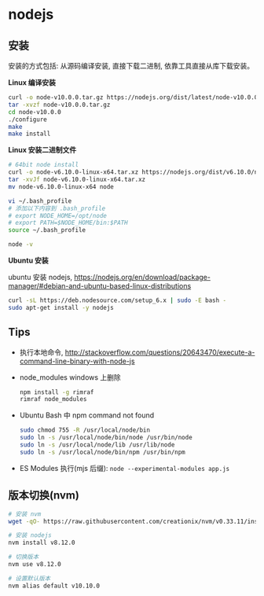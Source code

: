 # nodejs

## 安装

安装的方式包括: 从源码编译安装, 直接下载二进制, 依靠工具直接从库下载安装。

**Linux 编译安装**

```bash
curl -o node-v10.0.0.tar.gz https://nodejs.org/dist/latest/node-v10.0.0.tar.gz
tar -xvzf node-v10.0.0.tar.gz
cd node-v10.0.0
./configure
make
make install
```

**Linux 安装二进制文件**

```bash
# 64bit node install
curl -o node-v6.10.0-linux-x64.tar.xz https://nodejs.org/dist/v6.10.0/node-v6.10.0-linux-x64.tar.xz
tar -xvJf node-v6.10.0-linux-x64.tar.xz
mv node-v6.10.0-linux-x64 node

vi ~/.bash_profile
# 添加以下内容到 .bash_profile
# export NODE_HOME=/opt/node
# export PATH=$NODE_HOME/bin:$PATH
source ~/.bash_profile

node -v
```

**Ubuntu 安装**

ubuntu 安装 nodejs, <https://nodejs.org/en/download/package-manager/#debian-and-ubuntu-based-linux-distributions>

```bash
curl -sL https://deb.nodesource.com/setup_6.x | sudo -E bash -
sudo apt-get install -y nodejs
```

## Tips

* 执行本地命令, <http://stackoverflow.com/questions/20643470/execute-a-command-line-binary-with-node-js>
* node_modules windows 上删除

    ```bash
    npm install -g rimraf
    rimraf node_modules
    ```

* Ubuntu Bash 中 npm command not found

    ```bash
    sudo chmod 755 -R /usr/local/node/bin
    sudo ln -s /usr/local/node/bin/node /usr/bin/node
    sudo ln -s /usr/local/node/lib /usr/lib/node
    sudo ln -s /usr/local/node/bin/npm /usr/bin/npm
    ```

* ES Modules 执行(mjs 后缀): `node --experimental-modules app.js`

## 版本切换(nvm)

```bash
# 安装 nvm
wget -qO- https://raw.githubusercontent.com/creationix/nvm/v0.33.11/install.sh | bash

# 安装 nodejs
nvm install v8.12.0

# 切换版本
nvm use v8.12.0

# 设置默认版本
nvm alias default v10.10.0
```
